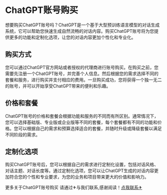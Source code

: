 # ChatGPT账号购买

想要购买ChatGPT账号吗？ChatGPT是一个基于大型预训练语言模型的对话生成系统，它可以帮助您快速生成自然流畅的对话内容。购买ChatGPT账号将为您提供更多的功能和定制化选项，让您的对话内容更加个性化和专业化。

## 购买方式

您可以通过ChatGPT官方网站或者授权的代理商进行账号购买。在购买之前，您需要先注册一个ChatGPT账号，并完善个人信息。然后根据您的需求选择不同的套餐和服务，进行购买并支付相应的费用。一旦购买成功，您将获得一个独一无二的账号，并可以开始享受ChatGPT带来的便利和乐趣。

## 价格和套餐

ChatGPT账号的价格和套餐会根据功能和服务的不同而有所区别。通常情况下，您可以选择基础版、专业版或企业版等不同的套餐，每个套餐都有不同的功能和价格。您可以根据自己的需求和预算选择适合的套餐，并随时升级或降级套餐以满足不同阶段的需求。

## 定制化选项

购买ChatGPT账号后，您可以根据自己的需求进行定制化设置，包括对话风格、对话主题、对话长度等。通过定制化选项，您可以让ChatGPT生成的对话内容更加符合您的个性和专业要求，为您的业务和项目带来更大的价值和影响力。

更多关于ChatGPT账号购买 请通过✈与我们联系,感谢阅读！[点我联系✈](https://ac.G208.com)
